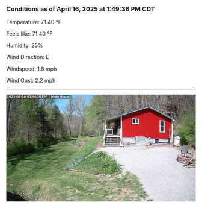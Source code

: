 ### Conditions as of April 16, 2025 at 1:49:36 PM CDT 

Temperature: 71.40 &deg;F

Feels like: 71.40 &deg;F

Humidity: 25%

Wind Direction: E

Windspeed: 1.8 mph

Wind Gust: 2.2 mph

---

<img src="./images/latest.jpeg"/>

